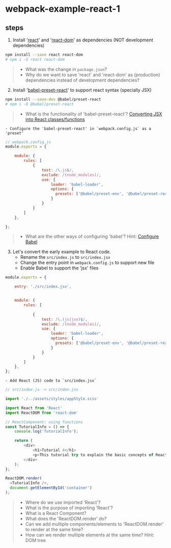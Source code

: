 # webpack-example-react-1


## steps

1. Install '[react](https://www.npmjs.com/package/react)' and '[react-dom](https://www.npmjs.com/package/react-dom)' as dependencies (NOT development dependencies)
```bash
npm install --save react react-dom
# npm i -S react react-dom
```
>- What was the change in `package.json`?
>- Why do we want to save 'react' and 'react-dom' as (production) dependencies instead of development dependencies?

2. Install '[babel-preset-react](https://babeljs.io/docs/en/babel-preset-react)' to support react syntax (specially JSX)
```bash
npm install --save-dev @babel/preset-react
# npm i -D @babel/preset-react
```
>- What is the functionality of 'babel-preset-react'? [Converting JSX into React classes/functions](https://babeljs.io/repl/#?presets=react&code_lz=GYVwdgxgLglg9mABACwKYBt1wBQEpEDeAUIogE6pQhlIA8AJjAG4B8AEhlogO5xnr0AhLQD0jVgG4iAXyJA)

	- Configure the 'babel-preset-react' in `webpack.config.js` as a 'preset'

```javascript
// webpack.config.js
module.exports = {

	module: {
		rules: [
			{
				test: /\.js$/,
				exclude: /(node_modules)/,
				use: {
					loader: 'babel-loader',
					options: {
					  presets: ['@babel/preset-env', '@babel/preset-react']
					}
				}
			}
		]
	},

};
```
>- What are the other ways of configuring 'babel'? Hint: [Configure Babel](https://babeljs.io/docs/en/configuration)

3. Let's convert the early example to React code. 
	- Rename the `src/index.js` to `src/index.jsx`
	- Change the entry point in `webpack.config.js` to support new file
	- Enable Babel to support the 'jsx' files 
```javascript
module.exports = {

	entry: './src/index.jsx',


	module: {
		rules: [
			
			{
				test: /\.(js|jsx)$/,
				exclude: /(node_modules)/,
				use: {
					loader: 'babel-loader',
					options: {
					  presets: ['@babel/preset-env', '@babel/preset-react']
					}
				}
			}
		]
	},
};
```

	- Add React (JS) code to `src/index.jsx`

```javascript
// src/index.js -> src/index.jsx

import './../assets/styles/appStyle.scss'

import React from 'React'
import ReactDOM from 'react-dom'

// ReactComponent: using functions
const TutorialInfo = () => {
	console.log('TutorialInfo');

	return (
		<div>
			<h1>Tutorial 4</h1>
			<p>This tutorial try to explain the basic concepts of React</p>
		</div>
	);
};

ReactDOM.render(
  <TutorialInfo />,
  document.getElementById('container')
);

```

>- Where do we use imported 'React'?
>- What is the purpose of importing 'React'?
>- What is a React Component?
>- What does the 'ReactDOM.render' do?
>- Can we add multiple components/elements to 'ReactDOM.render' to render at the same time?
>- How can we render multiple elements at the same time? Hint: DOM tree